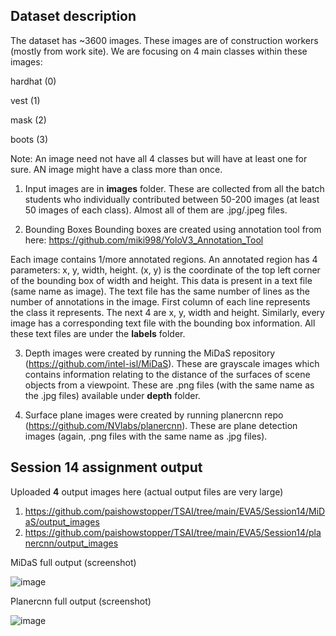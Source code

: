## Dataset description

The dataset has ~3600 images. These images are of construction workers (mostly from work site). We are focusing on 4 main classes within these images:

hardhat (0)

vest (1)

mask (2)

boots (3)

Note: An image need not have all 4 classes but will have at least one for sure. AN image might have a class more than once.

1. Input images are in **images** folder. These are collected from all the batch students who individually contributed between 50-200 images (at least 50 images of each class). Almost all of them are .jpg/.jpeg files.

2. Bounding Boxes
Bounding boxes are created using annotation tool from here: https://github.com/miki998/YoloV3_Annotation_Tool

Each image contains 1/more annotated regions. An annotated region has 4 parameters: x, y, width, height. (x, y) is the coordinate of the top left corner of the bounding box of width and height. This data is present in a text file (same name as image). The text file has the same number of lines as the number of annotations in the image. First column of each line represents the class it represents. The next 4 are x, y, width and height. Similarly, every image has a corresponding text file with the bounding box information. All these text files are under the **labels** folder.

3. Depth images were created by running the MiDaS repository (https://github.com/intel-isl/MiDaS). These are grayscale images which contains information relating to the distance of the surfaces of scene objects from a viewpoint. These are .png files (with the same name as the .jpg files) available under **depth** folder.

4. Surface plane images were created by running planercnn repo (https://github.com/NVlabs/planercnn). These are plane detection images (again, .png files with the same name as .jpg files).


## Session 14 assignment output

Uploaded **4** output images here (actual output files are very large)

1. https://github.com/paishowstopper/TSAI/tree/main/EVA5/Session14/MiDaS/output_images
2. https://github.com/paishowstopper/TSAI/tree/main/EVA5/Session14/planercnn/output_images


MiDaS full output (screenshot)

![image](https://user-images.githubusercontent.com/26896746/119217284-d13ba400-baf6-11eb-90f4-4af5374a7039.png)

Planercnn full output (screenshot)

![image](https://user-images.githubusercontent.com/26896746/119217314-0647f680-baf7-11eb-8d1e-06c1e8b5ce08.png)
